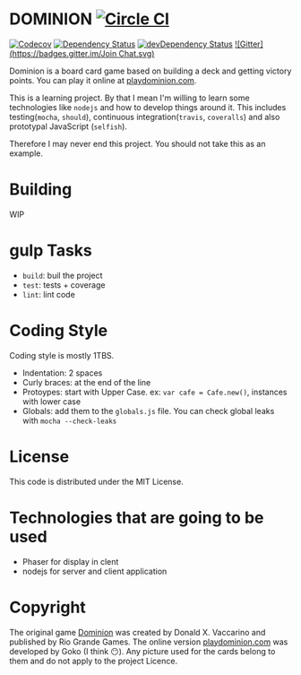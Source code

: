 DOMINION [![Circle CI](https://circleci.com/gh/posva/dominion.svg?style=svg)](https://circleci.com/gh/posva/dominion)
===

[![Codecov](https://img.shields.io/codecov/c/github/posva/dominion.svg)](https://codecov.io/github/posva/dominion)
[![Dependency Status](https://david-dm.org/posva/dominion.svg)](https://david-dm.org/posva/dominion)
[![devDependency Status](https://david-dm.org/posva/dominion/dev-status.svg)](https://david-dm.org/posva/dominion#info=devDependencies)
[![Gitter](https://badges.gitter.im/Join Chat.svg)](https://gitter.im/posva/dominion?utm_source=badge&utm_medium=badge&utm_campaign=pr-badge)

Dominion is a board card game based on building a deck and getting victory points.
You can play it online at [playdominion.com](http://playdominion.com).

This is a learning project. By that I mean I'm willing to learn some technologies like `nodejs` and how to develop things around it. This includes testing(`mocha`, `should`), continuous integration(`travis`, `coveralls`) and also prototypal JavaScript (`selfish`).

Therefore I may never end this project. You should not take this as an example.

# Building

 WIP

# gulp Tasks

* `build`: buil the project
* `test`: tests + coverage
* `lint`: lint code

# Coding Style

Coding style is mostly 1TBS.

* Indentation: 2 spaces
* Curly braces: at the end of the line
* Protoypes: start with Upper Case. ex: `var cafe = Cafe.new()`, instances with lower case
* Globals: add them to the `globals.js` file. You can check global leaks with `mocha --check-leaks`

# License

This code is distributed under the MIT License.

# Technologies that are going to be used

* Phaser for display in clent
* nodejs for server and client application

# Copyright

The original game [Dominion](http://en.wikipedia.org/wiki/Dominion_(card_game)) was created by Donald X. Vaccarino and published by Rio Grande Games.
The online version [playdominion.com](http://playdominion.com) was developed by Goko (I think :no_mouth:).
Any picture used for the cards belong to them and do not apply to the project Licence.
